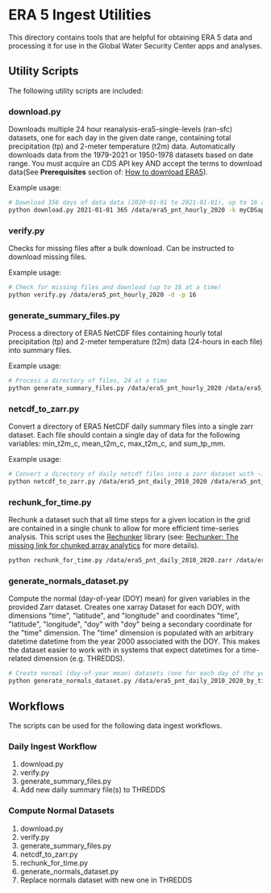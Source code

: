 # ERA 5 Ingest Utilities

This directory contains tools that are helpful for obtaining ERA 5 data and processing it for use in the Global Water Security Center apps and analyses.

## Utility Scripts

The following utility scripts are included:

### download.py

Downloads multiple 24 hour reanalysis-era5-single-levels (ran-sfc) datasets, one for each day in the given date range, containing total precipitation (tp) and 2-meter temperature (t2m) data. Automatically downloads data from the 1979-2021 or 1950-1978 datasets based on date range. You must acquire an CDS API key AND accept the terms to download data(See **Prerequisites** section of: [How to download ERA5](https://confluence.ecmwf.int/display/CKB/How+to+download+ERA5)).

Example usage:

```bash
# Download 356 days of data data (2020-01-01 to 2021-01-01), up to 16 at a time
python download.py 2021-01-01 365 /data/era5_pnt_hourly_2020 -k myCDSapiKEY -p 16
```

### verify.py

Checks for missing files after a bulk download. Can be instructed to download missing files.

Example usage:

```bash
# Check for missing files and download (up to 16 at a time)
python verify.py /data/era5_pnt_hourly_2020 -d -p 16
```

### generate_summary_files.py

Process a directory of ERA5 NetCDF files containing hourly total precipitation (tp) and 2-meter temperature (t2m) data (24-hours in each file) into summary files.

Example usage:

```bash
# Process a directory of files, 24 at a time
python generate_summary_files.py /data/era5_pnt_hourly_2020 /data/era5_pnt_daily_2020 -p 24
```

### netcdf_to_zarr.py

Convert a directory of ERA5 NetCDF daily summary files into a single zarr dataset. Each file should contain a single day of data for the following variables: min_t2m_c, mean_t2m_c, max_t2m_c, and sum_tp_mm.

Example usage:

```bash
# Convert a directory of daily netcdf files into a zarr dataset with ~128 MB chunks
python netcdf_to_zarr.py /data/era5_pnt_daily_2010_2020 /data/era5_pnt_daily_2010_2020.zarr -s 1.342e8
```

### rechunk_for_time.py

Rechunk a dataset such that all time steps for a given location in the grid are contained in a single chunk to allow for more efficient time-series analysis. This script uses the [Rechunker](https://rechunker.readthedocs.io/en/latest/) library (see: [Rechunker: The missing link for chunked array analytics](https://medium.com/pangeo/rechunker-the-missing-link-for-chunked-array-analytics-5b2359e9dc11) for more details).

```bash
python rechunk_for_time.py /data/era5_pnt_daily_2010_2020.zarr /data/era5_pnt_daily_2010_2020_by_time.zarr /data/temp.zarr 500MB
```

### generate_normals_dataset.py

Compute the normal (day-of-year (DOY) mean) for given variables in the provided Zarr dataset. Creates one xarray Dataset for each DOY, with dimensions "time", "latitude", and "longitude" and coordinates "time", "latitude", "longitude", "doy" with "doy" being a secondary coordinate for the "time" dimension. The "time" dimension is populated with an arbitrary datetime datetime from the year 2000 associated with the DOY. This makes the dataset easier to work with in systems that expect datetimes for a time-related dimension (e.g. THREDDS).

```bash
# Create normal (day-of-year mean) datasets (one for each day of the year) for all data contained in the zarr
python generate_normals_dataset.py /data/era5_pnt_daily_2010_2020_by_time.zarr /data/era5_normal_pnt_2010_2020  -v mean_t2m_c sum_tp_mm
```


## Workflows

The scripts can be used for the following data ingest workflows.

### Daily Ingest Workflow

1. download.py
1. verify.py
1. generate_summary_files.py
1. Add new daily summary file(s) to THREDDS

### Compute Normal Datasets

1. download.py
1. verify.py
1. generate_summary_files.py
1. netcdf_to_zarr.py
1. rechunk_for_time.py
1. generate_normals_dataset.py
1. Replace normals dataset with new one in THREDDS